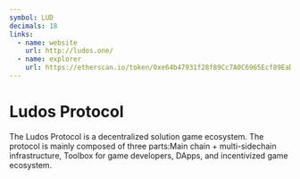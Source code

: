 ```yaml
---
symbol: LUD
decimals: 18
links:
  - name: website
    url: http://ludos.one/
  - name: explorer
    url: https://etherscan.io/token/0xe64b47931f28f89Cc7A0C6965Ecf89EaDB4975f5
---
```


# Ludos Protocol

The Ludos Protocol is a decentralized solution game ecosystem. The protocol is mainly composed of three parts:Main chain + multi-sidechain infrastructure, Toolbox for game developers, DApps, and incentivized game ecosystem.
